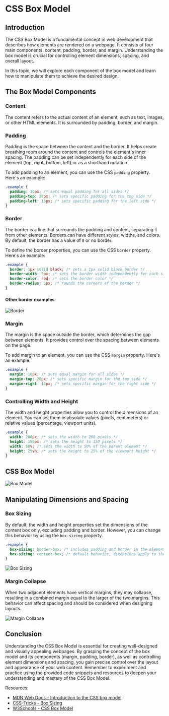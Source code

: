 # CSS Box Model

## Introduction

The CSS Box Model is a fundamental concept in web development that describes how elements are rendered on a webpage. It consists of four main components: content, padding, border, and margin. Understanding the box model is crucial for controlling element dimensions, spacing, and overall layout.

In this topic, we will explore each component of the box model and learn how to manipulate them to achieve the desired design.

## The Box Model Components

### Content

The content refers to the actual content of an element, such as text, images, or other HTML elements. It is surrounded by padding, border, and margin.

### Padding

Padding is the space between the content and the border. It helps create breathing room around the content and controls the element's inner spacing. The padding can be set independently for each side of the element (top, right, bottom, left) or as a shorthand notation.

To add padding to an element, you can use the CSS `padding` property. Here's an example:

```css
.example {
  padding: 10px; /* sets equal padding for all sides */
  padding-top: 20px; /* sets specific padding for the top side */
  padding-left: 15px; /* sets specific padding for the left side */
}
```

### Border

The border is a line that surrounds the padding and content, separating it from other elements. Borders can have different styles, widths, and colors. By default, the border has a value of `0` or no border.

To define the border properties, you can use the CSS `border` property. Here's an example:

```css
.example {
  border: 1px solid black; /* sets a 1px solid black border */
  border-width: 2px; /* sets the border width independently for each side */
  border-color: red; /* sets the border color */
  border-radius: 5px; /* rounds the corners of the border */
}
```

#### Other border examples

![Border](https://www.w3.org/community/webed/wiki/images/a/af/Cssed_borderstyles.png)

### Margin

The margin is the space outside the border, which determines the gap between elements. It provides control over the spacing between elements on the page.

To add margin to an element, you can use the CSS `margin` property. Here's an example:

```css
.example {
  margin: 10px; /* sets equal margin for all sides */
  margin-top: 20px; /* sets specific margin for the top side */
  margin-right: 15px; /* sets specific margin for the right side */
}
```

### Controlling Width and Height

The width and height properties allow you to control the dimensions of an element. You can set them in absolute values (pixels, centimeters) or relative values (percentage, viewport units).

```css
.example {
  width: 200px; /* sets the width to 200 pixels */
  height: 150px; /* sets the height to 150 pixels */
  width: 50%; /* sets the width to 50% of the parent element */
  height: 25vh; /* sets the height to 25% of the viewport height */
}
```

## CSS Box Model

![Box Model](https://media.geeksforgeeks.org/wp-content/uploads/box-model-1.png)

## Manipulating Dimensions and Spacing

### Box Sizing

By default, the width and height properties set the dimensions of the content box only, excluding padding and border. However, you can change this behavior by using the `box-sizing` property.

```css
.example {
  box-sizing: border-box; /* includes padding and border in the element's total width and height */
  box-sizing: content-box; /* default behavior, dimensions apply to the content box only */
}
```

![Box Sizing](https://global.discourse-cdn.com/freecodecamp/original/3X/3/a/3a400a6d29bd5475c376bb7585d1a29a7030ea39.png)

### Margin Collapse

When two adjacent elements have vertical margins, they may collapse, resulting in a combined margin equal to the larger of the two margins. This behavior can affect spacing and should be considered when designing layouts.

![Margin Collapse](https://miro.medium.com/v2/resize:fit:535/1*irihT0essp7Rs2cqtHxyQw.png)

## Conclusion

Understanding the CSS Box Model is essential for creating well-designed and visually appealing webpages. By grasping the concept of the box model and its components (margin, padding, border), as well as controlling element dimensions and spacing, you gain precise control over the layout and appearance of your web content. Remember to experiment and practice using the provided code snippets and resources to deepen your understanding and mastery of the CSS Box Model.

Resources:
- [MDN Web Docs - Introduction to the CSS box model](https://developer.mozilla.org/en-US/docs/Web/CSS/CSS_Box_Model/Introduction_to_the_CSS_box_model)
- [CSS-Tricks - Box Sizing](https://css-tricks.com/box-sizing/)
- [W3Schools - CSS Box Model](https://www.w3schools.com/css/css_boxmodel.asp)